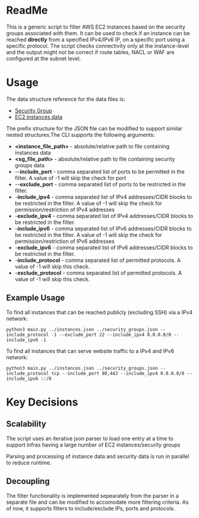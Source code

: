# ReadMe

This is a generic script to filter AWS EC2 instances based on the security groups associated with them. It can be used to check if an instance can be reached **directly** from a specified IPv4/IPv6 IP, on a specific port using a specific protocol.
The script checks connectivity only at the instance-level and the output might not be correct if route tables, NACL or WAF are configured at the subnet level.

# Usage
The data structure reference for the data files is:
 - [Security Group](https://docs.aws.amazon.com/AWSEC2/latest/APIReference/API_SecurityGroup.html)
 - [EC2 instances data](https://docs.aws.amazon.com/cli/latest/reference/ec2/describe-instances.html)

The prefix structure for the JSON file can be modified to support similar nested structures.The CLI supports the following arguments:

 - **<instance_file_path>** - absolute/relative path to file containing instances data
  - **<sg_file_path>** - absolute/relative path to file containing security groups data
 -  --**include_port** - comma separated list of ports to be permitted in the filter. A value of -1 will skip the check for port
 - --**exclude_port**  - comma separated list of ports to be restricted in the filter.
 - -**include_ipv4** - comma separated list of IPv4 addresses/CIDR blocks to be restricted in the filter. A value of -1 will skip the check for permission/restriction of IPv4 addresses
 - -**exclude_ipv4** - comma separated list of IPv4 addresses/CIDR blocks to be restricted in the filter. 
 - -**include_ipv6** - comma separated list of IPv6 addresses/CIDR blocks to be restricted in the filter. A value of -1 will skip the check for permission/restriction of IPv6 addresses
 - -**exclude_ipv6** - comma separated list of IPv6 addresses/CIDR blocks to be restricted in the filter. 
 - -**include_protocol** - comma separated list of permitted protocols. A value of -1 will skip this check.
- -**exclude_protocol** - comma separated list of permitted protocols. A value of -1 will skip this check.

## Example Usage

To find all instances that can be reached publicly (excluding SSH) via a IPv4 network:

    python3 main.py ../instances.json ../security_groups.json --include_protocol -1 --exclude_port 22 --include_ipv4 0.0.0.0/0 --include_ipv6 -1

To find all instances that can serve website traffic to a IPv4 and IPv6 network:

    python3 main.py ../instances.json ../security_groups.json --include_protocol tcp --include_port 80,443 --include_ipv4 0.0.0.0/0 --include_ipv6 ::/0

 

# Key Decisions

## Scalability

The script uses an iterative json parser to load one entry at a time to support infras having a large number of EC2 instances/security groups

Parsing and processing of instance data and security data is run in parallel to reduce runtime.

## Decoupling

The filter functionality is implemented sepearately from the parser in a separate file and can be modified to accomodate more filtering criteria. As of now, it supports filters to include/exclude IPs, ports and protocols.


```